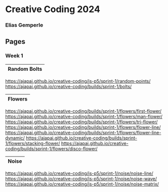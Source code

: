 # Creative Coding 2024
### Elias Gemperle

## Pages
### Week 1
| Random Bolts |
| ------------ |
https://ajapai.github.io/creative-coding/js-p5/sprint-1/random-points/
https://ajapai.github.io/creative-coding/builds/sprint-1/bolts/

| Flowers |
| ------------ |
https://ajapai.github.io/creative-coding/builds/sprint-1/flowers/first-flower/
https://ajapai.github.io/creative-coding/builds/sprint-1/flowers/man-flower/
https://ajapai.github.io/creative-coding/builds/sprint-1/flowers/tri-flower/
https://ajapai.github.io/creative-coding/builds/sprint-1/flowers/flower-line/
https://ajapai.github.io/creative-coding/builds/sprint-1/flowers/flower-line-dynamic/
https://ajapai.github.io/creative-coding/builds/sprint-1/flowers/stacking-flower/
https://ajapai.github.io/creative-coding/builds/sprint-1/flowers/disco-flower/

| Noise |
| ------------ |
https://ajapai.github.io/creative-coding/js-p5/sprint-1/noise/noise-line/
https://ajapai.github.io/creative-coding/js-p5/sprint-1/noise/noise-wave/
https://ajapai.github.io/creative-coding/js-p5/sprint-1/noise/noise-matrix/

